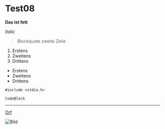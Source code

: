 # Test08

**Das ist fett**

*Italic*

> Blockquote
> zweite Zeile

1. Erstens
2. Zweitens
3. Drittens
 
- Erstens
- Zweitens
- Drittens

`#include <stdio.h>`

```
CodeBlock
````
*******
[Orf](https://www.orf.at)

![Bild](bild.jpg)